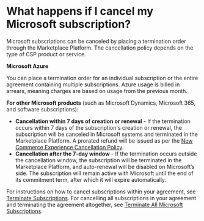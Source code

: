 # What happens if I cancel my Microsoft subscription?

Microsoft subscriptions can be canceled by placing a termination order through the Marketplace Platform. The cancellation policy depends on the type of CSP product or service.

**Microsoft Azure**

You can place a termination order for an individual subscription or the entire agreement containing multiple subscriptions. Azure usage is billed in arrears, meaning charges are based on usage from the previous month.

**For other Microsoft products** (such as Microsoft Dynamics, Microsoft 365, and software subscriptions):

* **Cancellation within 7 days of creation or renewal** - If the termination occurs within 7 days of the subscription's creation or renewal, the subscription will be canceled in Microsoft systems and terminated in the Marketplace Platform. A prorated refund will be issued as per the [New Commerce Experience Cancellation Policy](https://learn.microsoft.com/en-us/partner-center/customers/new-commerce-cancellation-policy).
* **Cancellation after the 7-day window** - If the termination occurs outside the cancellation window, the subscription will be terminated in the Marketplace Platform, and auto-renewal will be disabled on Microsoft’s side. The subscription will remain active with Microsoft until the end of its commitment term, after which it will expire automatically.

For instructions on how to cancel subscriptions within your agreement, see [Terminate Subscriptions](https://docs.platform.softwareone.com/extensions/microsoft-cloud-solution-provider/tutorials-and-videos/terminate-microsoft-subscription). For cancelling all subscriptions in your agreement and terminating the agreement altogether, see [Terminate All Microsoft Subscriptions](https://docs.platform.softwareone.com/extensions/microsoft-cloud-solution-provider/tutorials-and-videos/terminate-all-microsoft-subscriptions).
